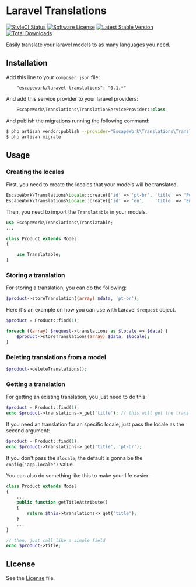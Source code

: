 # Laravel Translations

[![StyleCI Status](https://styleci.io/repos/55371231/shield)](https://styleci.io/repos/55371231) [![Software License](https://img.shields.io/badge/license-MIT-brightgreen.svg?style=flat-square)](LICENSE) [![Latest Stable Version](https://poser.pugx.org/escapework/laravel-translations/v/stable.png)](https://packagist.org/packages/escapework/laravel-translations) [![Total Downloads](https://poser.pugx.org/escapework/laravel-translations/downloads.png)](https://packagist.org/packages/escapework/laravel-translations)

Easily translate your laravel models to as many languages you need.

## Installation

Add this line to your `composer.json` file:

```
    "escapework/laravel-translations": "0.1.*"
```

And add this service provider to your laravel providers:

```php
    EscapeWork\Translations\TranslationServiceProvider::class
```

And publish the migrations running the following command:

```bash
$ php artisan vendor:publish --provider="EscapeWork\Translations\TranslationServiceProvider"
$ php artisan migrate
```

## Usage

### Creating the locales

First, you need to create the locales that your models will be translated.

```php
EscapeWork\Translations\Locale::create(['id' => 'pt-br', 'title' => 'Português (Brasil)']);
EscapeWork\Translations\Locale::create(['id' => 'en',    'title' => 'English']);
```

Then, you need to import the `Translatable` in your models.

```php
use EscapeWork\Translations\Translatable;
...

class Product extends Model
{

    use Translatable;
}
```

### Storing a translation

For storing a translation, you can do the following:

```php
$product->storeTranslation((array) $data, 'pt-br');
```

Here it's an example on how you can use with Laravel `$request` object.

```php
$product = Product::find(1);

foreach ((array) $request->translations as $locale => $data) {
    $product->storeTranslation((array) $data, $locale);
}
```

### Deleting translations from a model

```php
$product->deleteTranslations();
```

### Getting a translation

For getting an existing translation, you just need to do this:

```php
$product = Product::find(1);
echo $product->translations->_get('title'); // this will get the translation for the current config('app.locale') value
```

If you need an translation for an specific locale, just pass the locale as the second argument:

```php
$product = Product::find(1);
echo $product->translations->_get('title', 'pt-br');
```

If you don't pass the `$locale`, the default is gonna be the `config('app.locale')` value.

You can also do something like this to make your life easier:

```php
class Product extends Model
{
    ...
    public function getTitleAttribute()
    {
        return $this->translations->_get('title');
    }
    ...
}

// then, just call like a simple field
echo $product->title;
```

## License

See the [License](https://github.com/EscapeWork/laravel-translations/blob/master/LICENSE) file.

